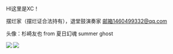 HI这里是XC！

摆烂家（摆烂证合法持有），退堂鼓演奏家
邮箱1460499332@qq.com

头像：杉崎友也 from 夏日幻魂 summer ghost

<a href="https://github.com/XC-Qan">
  <img align="left" src="https://github-readme-stats.vercel.app/api?username=XC-Qan&show_icons=true" />
</a>
<a href="https://github.com/XC-Qan">
  <img align="left" src="https://github-readme-stats.vercel.app/api/top-langs/?username=XC-Qan" />
</a>
